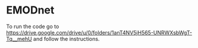 # EMODnet

To run the code go to https://drive.google.com/drive/u/0/folders/1anT4NV5jH565-UNRWXsbWgT-Tq__mehU and follow the instructions.
